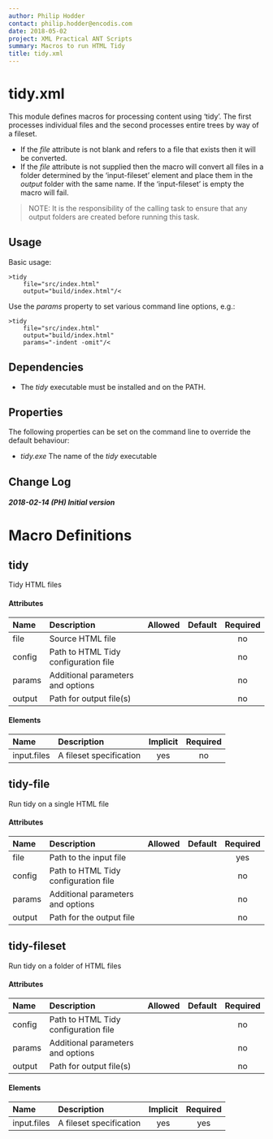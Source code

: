 ```yaml
---
author: Philip Hodder
contact: philip.hodder@encodis.com
date: 2018-05-02
project: XML Practical ANT Scripts
summary: Macros to run HTML Tidy
title: tidy.xml
---
```


# tidy.xml

This module defines macros for processing content using ‘tidy’. The
first processes individual files and the second processes entire trees
by way of a fileset.

-   If the *file* attribute is not blank and refers to a file that
    exists then it will be converted.
-   If the *file* attribute is not supplied then the macro will convert
    all files in a folder determined by the ‘input-fileset’ element and
    place them in the *output* folder with the same name. If the
    ‘input-fileset’ is empty the macro will fail.

> NOTE: It is the responsibility of the calling task to ensure that any
> output folders are created before running this task.

## Usage

Basic usage:

    >tidy
        file="src/index.html"
        output="build/index.html"/<

Use the *params* property to set various command line options, e.g.:

    >tidy
        file="src/index.html"
        output="build/index.html"
        params="-indent -omit"/<

## Dependencies

-   The *tidy* executable must be installed and on the PATH.

## Properties

The following properties can be set on the command line to override the
default behaviour:

-   *tidy.exe* The name of the *tidy* executable

## Change Log

##### 2018-02-14 (PH) Initial version

# Macro Definitions

## tidy

Tidy HTML files

#### Attributes

| Name   | Description                          | Allowed | Default | Required |
|:-------|:-------------------------------------|:--------|:-------:|:--------:|
| file   | Source HTML file                     |         |         |    no    |
| config | Path to HTML Tidy configuration file |         |         |    no    |
| params | Additional parameters and options    |         |         |    no    |
| output | Path for output file(s)              |         |         |    no    |

#### Elements

| Name        | Description             | Implicit | Required |
|:------------|:------------------------|:--------:|:--------:|
| input.files | A fileset specification |   yes    |    no    |

## tidy-file

Run tidy on a single HTML file

#### Attributes

| Name   | Description                          | Allowed | Default | Required |
|:-------|:-------------------------------------|:--------|:-------:|:--------:|
| file   | Path to the input file               |         |         |   yes    |
| config | Path to HTML Tidy configuration file |         |         |    no    |
| params | Additional parameters and options    |         |         |    no    |
| output | Path for the output file             |         |         |    no    |

## tidy-fileset

Run tidy on a folder of HTML files

#### Attributes

| Name   | Description                          | Allowed | Default | Required |
|:-------|:-------------------------------------|:--------|:-------:|:--------:|
| config | Path to HTML Tidy configuration file |         |         |    no    |
| params | Additional parameters and options    |         |         |    no    |
| output | Path for output file(s)              |         |         |    no    |

#### Elements

| Name        | Description             | Implicit | Required |
|:------------|:------------------------|:--------:|:--------:|
| input.files | A fileset specification |   yes    |   yes    |
